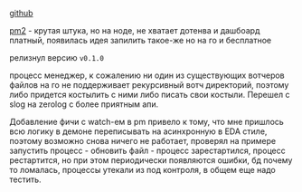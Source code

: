 [github](https://github.com/rprtr258/pm/)

[pm2](https://github.com/Unitech/pm2/) - крутая штука, но на ноде, не хватает дотенва и дашбоард платный, появилась идея запилить такое-же но на го и бесплатное

релизнул версию `v0.1.0`

процесс менеджер, к сожалению ни один из существующих вотчеров файлов на го не поддерживает рекурсивный вотч директорий, поэтому либо придется костылить с ними либо писать свои костыли. Перешел с slog на zerolog с более приятным апи.

Добавление фичи с watch-ем в pm привело к тому, что мне пришлось всю логику в демоне переписывать на асинхронную в EDA стиле, поэтому возможно снова ничего не работает, проверял на примере запустить процесс - обновить файл - процесс зарестартился, процесс рестартится, но при этом периодически появляются ошибки, бд почему то ломалась, процессы утекали из под контроля, в общем еще надо тестить.